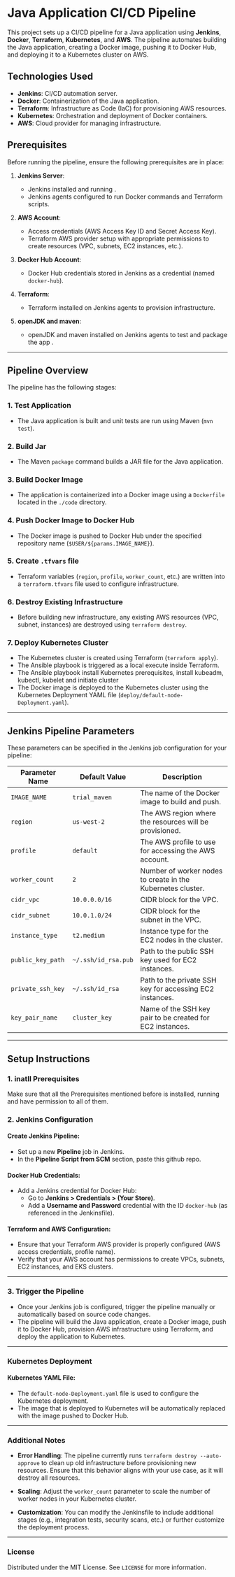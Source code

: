 # Java Application CI/CD Pipeline

This project sets up a CI/CD pipeline for a Java application using **Jenkins**, **Docker**, **Terraform**, **Kubernetes**, and **AWS**. The pipeline automates building the Java application, creating a Docker image, pushing it to Docker Hub, and deploying it to a Kubernetes cluster on AWS.

## Technologies Used

- **Jenkins**: CI/CD automation server.
- **Docker**: Containerization of the Java application.
- **Terraform**: Infrastructure as Code (IaC) for provisioning AWS resources.
- **Kubernetes**: Orchestration and deployment of Docker containers.
- **AWS**: Cloud provider for managing infrastructure.

## Prerequisites

Before running the pipeline, ensure the following prerequisites are in place:

1. **Jenkins Server**:
   - Jenkins installed and running .
   - Jenkins agents configured to run Docker commands and Terraform scripts.
   
2. **AWS Account**:
   - Access credentials (AWS Access Key ID and Secret Access Key).
   - Terraform AWS provider setup with appropriate permissions to create resources (VPC, subnets, EC2 instances, etc.).

3. **Docker Hub Account**:
   - Docker Hub credentials stored in Jenkins as a credential (named `docker-hub`).

4. **Terraform**:
   - Terraform installed on Jenkins agents to provision infrastructure.

5. **openJDK and maven**:
   - openJDK and maven installed on Jenkins agents to test and package the app .

---

## Pipeline Overview

The pipeline has the following stages:

### 1. **Test Application**
   - The Java application is built and unit tests are run using Maven (`mvn test`).
   
### 2. **Build Jar**
   - The Maven `package` command builds a JAR file for the Java application.

### 3. **Build Docker Image**
   - The application is containerized into a Docker image using a `Dockerfile` located in the `./code` directory.
   
### 4. **Push Docker Image to Docker Hub**
   - The Docker image is pushed to Docker Hub under the specified repository name (`$USER/${params.IMAGE_NAME}`).

### 5. **Create `.tfvars` file**
   - Terraform variables (`region`, `profile`, `worker_count`, etc.) are written into a `terraform.tfvars` file used to configure infrastructure.

### 6. **Destroy Existing Infrastructure**
   - Before building new infrastructure, any existing AWS resources (VPC, subnet, instances) are destroyed using `terraform destroy`.

### 7. **Deploy Kubernetes Cluster**
   - The Kubernetes cluster is created using Terraform (`terraform apply`).
   - The Ansible playbook is triggered as a local execute inside Terraform.
   - The Ansible playbook install Kubernetes prerequisites, install kubeadm, kubectl, kubelet and initiate cluster  
   - The Docker image is deployed to the Kubernetes cluster using the Kubernetes Deployment YAML file (`deploy/default-node-Deployment.yaml`).
   
---

## Jenkins Pipeline Parameters

These parameters can be specified in the Jenkins job configuration for your pipeline:

| Parameter Name          | Default Value     | Description                                                   |
|-------------------------|-------------------|---------------------------------------------------------------|
| `IMAGE_NAME`            | `trial_maven`     | The name of the Docker image to build and push.                |
| `region`                | `us-west-2`       | The AWS region where the resources will be provisioned.        |
| `profile`               | `default`         | The AWS profile to use for accessing the AWS account.          |
| `worker_count`          | `2`               | Number of worker nodes to create in the Kubernetes cluster.    |
| `cidr_vpc`              | `10.0.0.0/16`     | CIDR block for the VPC.                                       |
| `cidr_subnet`           | `10.0.1.0/24`     | CIDR block for the subnet in the VPC.                         |
| `instance_type`         | `t2.medium`       | Instance type for the EC2 nodes in the cluster.                |
| `public_key_path`       | `~/.ssh/id_rsa.pub` | Path to the public SSH key used for EC2 instances.            |
| `private_ssh_key`       | `~/.ssh/id_rsa`   | Path to the private SSH key for accessing EC2 instances.      |
| `key_pair_name`         | `cluster_key`     | Name of the SSH key pair to be created for EC2 instances.     |

---

## Setup Instructions

### 1. inatll Prerequisites

Make sure that all the Prerequisites mentioned before is installed, running and have permission to all of them.


### 2. Jenkins Configuration

#### Create Jenkins Pipeline:
- Set up a new **Pipeline** job in Jenkins.
- In the **Pipeline Script from SCM** section, paste this github repo.

#### Docker Hub Credentials:
- Add a Jenkins credential for Docker Hub:
  - Go to **Jenkins > Credentials > (Your Store)**.
  - Add a **Username and Password** credential with the ID `docker-hub` (as referenced in the Jenkinsfile).

#### Terraform and AWS Configuration:
- Ensure that your Terraform AWS provider is properly configured (AWS access credentials, profile name).
- Verify that your AWS account has permissions to create VPCs, subnets, EC2 instances, and EKS clusters.

---

### 3. Trigger the Pipeline

- Once your Jenkins job is configured, trigger the pipeline manually or automatically based on source code changes.
- The pipeline will build the Java application, create a Docker image, push it to Docker Hub, provision AWS infrastructure using Terraform, and deploy the application to Kubernetes.

---

### Kubernetes Deployment

#### Kubernetes YAML File:
- The `default-node-Deployment.yaml` file is used to configure the Kubernetes deployment.
- The image that is deployed to Kubernetes will be automatically replaced with the image pushed to Docker Hub.

---

### Additional Notes

- **Error Handling**: The pipeline currently runs `terraform destroy --auto-approve` to clean up old infrastructure before provisioning new resources. Ensure that this behavior aligns with your use case, as it will destroy all resources.

- **Scaling**: Adjust the `worker_count` parameter to scale the number of worker nodes in your Kubernetes cluster.

- **Customization**: You can modify the Jenkinsfile to include additional stages (e.g., integration tests, security scans, etc.) or further customize the deployment process.

---

### License

Distributed under the MIT License. See `LICENSE` for more information.

